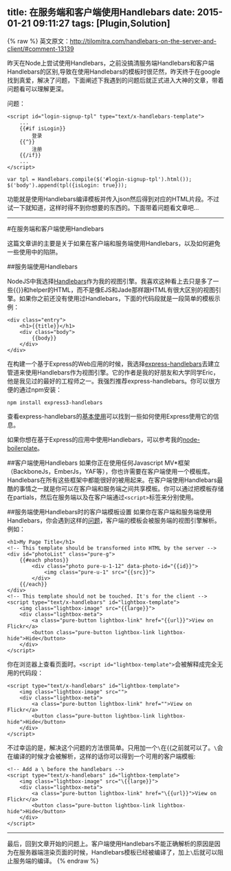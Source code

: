 title: 在服务端和客户端使用Handlebars
date: 2015-01-21 09:11:27
tags: [Plugin,Solution]
---
{% raw %}
英文原文：<http://tilomitra.com/handlebars-on-the-server-and-client/#comment-13139>

昨天在Node上尝试使用Handlebars，之前没搞清服务端Handlebars和客户端Handlebars的区别,导致在使用Handlebars的模板时很茫然，昨天终于在google找到真爱，解决了问题，下面阐述下我遇到的问题后就正式进入大神的文章，带着问题看可以理解更深。

问题：

    <script id="login-signup-tpl" type="text/x-handlebars-template">
        ...
        {{#if isLogin}}
            登录
        {{^}}
            注册
        {{/if}}
        ...
    </script>

    var tpl = Handlebars.compile($('#login-signup-tpl').html());
    $('body').append(tpl({isLogin: true}));
功能就是使用Handlebars编译模板并传入json然后得到对应的HTML片段。不过试一下就知道，这样时得不到你想要的东西的。下面带着问题看文章吧...

------------------------
#在服务端和客户端使用Handlebars

这篇文章讲的主要是关于如果在客户端和服务端使用Handlebars，以及如何避免一些使用中的陷阱。

##服务端使用Handlebars

NodeJS中我选择[Handlebars](http://handlebarsjs.com/)作为我的视图引擎。我喜欢这种看上去只是多了一些{{}}和helper的HTML，而不是像EJS和Jade那样跟HTML有很大区别的视图引擎。如果你之前还没有使用过Handlebars，下面的代码段就是一段简单的模板示例：

    <div class="entry">
        <h1>{{title}}</h1>
        <div class="body">
            {{body}}
        </div>
    </div>
在构建一个基于Express的Web应用的时候，我选择[express-handlebars](https://github.com/ericf/express-handlebars)去建立管道来使用Handlebars作为视图引擎。它的作者是我的好朋友和大学同学Eric，他是我见过的最好的工程师之一。我强烈推荐express-handlebars。你可以很方便的通过npm安装：

    npm install express3-handlebars
查看express-handlebars的[基本使用](https://github.com/ericf/express-handlebars#basic-usage)可以找到一些如何使用Express使用它的信息。

如果你想在基于Express的应用中使用Handlebars，可以参考我的[node-boilerplate](https://github.com/tilomitra/node-boilerplate/)。

##客户端使用Handlebars
如果你正在使用任何Javascript MV*框架（BackboneJs，EmberJs，YAF等），你也许需要在客户端使用一个模板库。Handlebars在所有这些框架中都能很好的被用起来。在客户端使用Handlebars最酷的事情之一就是你可以在客户端和服务端之间共享模板。你可以通过把模板存储在partials，然后在服务端以及在客户端通过`<script>`标签来分别使用。

##服务端使用Handlebars时的客户端模板设置
如果你在客户端和服务端使用Handlebars，你会遇到这样的[问题](http://stackoverflow.com/questions/10037936/node-js-with-handlebars-js-on-server-and-client)，客户端的模板会被服务端的视图引擎解析。例如：

    <h1>My Page Title</h1>
    <!-- This template should be transformed into HTML by the server -->
    <div id="photoList" class="pure-g">
        {{#each photos}}
            <div class="photo pure-u-1-12" data-photo-id="{{id}}">
                <img class="pure-u-1" src="{{src}}">
            </div>
        {{/each}}
    </div>
    <!-- This template should not be touched. It's for the client -->
    <script type="text/x-handlebars" id="lightbox-template">
        <img class="lightbox-image" src="{{large}}">
        <div class="lightbox-meta">
            <a class="pure-button lightbox-link" href="{{url}}">View on Flickr</a>
            <button class="pure-button lightbox-link lightbox-hide">Hide</button>
        </div>
    </script>

你在浏览器上查看页面时。`<script id="lightbox-template">`会被解释成完全无用的代码段：

    <script type="text/x-handlebars" id="lightbox-template">
        <img class="lightbox-image" src="">
        <div class="lightbox-meta">
            <a class="pure-button lightbox-link" href="">View on Flickr</a>
            <button class="pure-button lightbox-link lightbox-hide">Hide</button>
        </div>
    </script>

不过幸运的是，解决这个问题的方法很简单。只用加一个`\`在{{之前就可以了。`\`会在编译的时候才会被解析，这样的话你可以得到一个可用的客户端模板:

    <!-- Add a \ before the handlebars -->
    <script type="text/x-handlebars" id="lightbox-template">
        <img class="lightbox-image" src="\{{large}}">
        <div class="lightbox-meta">
            <a class="pure-button lightbox-link" href="\{{url}}">View on Flickr</a>
            <button class="pure-button lightbox-link lightbox-hide">Hide</button>
        </div>
    </script>

------------------------
最后，回到文章开始的问题上。客户端使用Handlebars不能正确解析的原因是因为在服务器端渲染页面的时候，Handlebars模板已经被编译了，加上`\`后就可以阻止服务端的编译。
{% endraw %}
